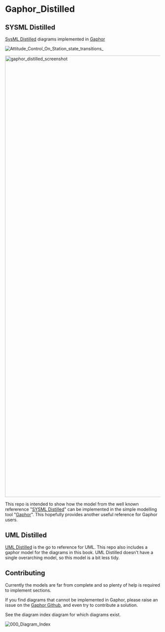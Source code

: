 # Gaphor_Distilled

## SYSML Distilled
[SysML Distilled](https://www.google.com.au/books/edition/SysML_Distilled/3bMJAgAAQBAJ?hl=en&gbpv=1&pg=PR7&printsec=frontcover) diagrams implemented in [Gaphor](https://github.com/gaphor/gaphor)

![Attitude_Control_On_Station_state_transitions_](https://github.com/user-attachments/assets/61debd7e-6704-4b58-bbbf-70a02f97aaf8)

<img width="1433" alt="gaphor_distilled_screenshot" src="https://github.com/user-attachments/assets/5c0ba022-b710-49e1-83e7-3967fb36d9d6">

This repo is intended to show how the model from the well known refererence "[SYSML Distilled](https://delligattiassociates.com/publications/?_gl=1*1tu6ekh*_ga*MTMwMTU4NjMyNC4xNzMyNTYyOTUw*_up*MQ..)" can be implemented in the simple modelling tool "[Gaphor](gaphor.org)". This hopefully provides another useful reference for Gaphor users.

## UML Distilled
[UML Distilled](https://martinfowler.com/books/uml.html) is the go to reference for UML. This repo also includes a gaphor 
model for the diagrams in this book. UML Distilled doesn't have a single overarching model, so this model is a bit less 
tidy.  


## Contributing
Currently the models are far from complete and so plenty of help is required to implement sections.

If you find diagrams that cannot be implemented in Gaphor, please raise an issue on the [Gaphor Github](https://github.com/gaphor/gaphor), and even try to contribute a solution.

See the diagram index diagram for which diagrams exist.

![000_Diagram_Index](https://github.com/user-attachments/assets/64ccf044-8a79-4ac3-9dd8-c9db648df074)


